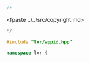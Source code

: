 ```cpp
/*
````
<fpaste ../../src/copyright.md>
```cpp
*/

#include "lxr/appid.hpp"

namespace lxr {

````
